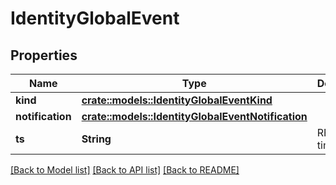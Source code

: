 # IdentityGlobalEvent

## Properties

Name | Type | Description | Notes
------------ | ------------- | ------------- | -------------
**kind** | [**crate::models::IdentityGlobalEventKind**](IdentityGlobalEventKind.md) |  | 
**notification** | [**crate::models::IdentityGlobalEventNotification**](IdentityGlobalEventNotification.md) |  | 
**ts** | **String** | RFC3339 timestamp | 

[[Back to Model list]](../README.md#documentation-for-models) [[Back to API list]](../README.md#documentation-for-api-endpoints) [[Back to README]](../README.md)


